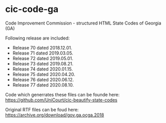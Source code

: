 # cic-code-ga
Code Improvement Commission - structured HTML State Codes of Georgia (GA)

Following release are included:


* Release 70 dated 2018.12.01.
* Release 71 dated 2019.03.05.
* Release 72 dated 2019.05.01.
* Release 73 dated 2019.08.21.
* Release 74 dated 2020.01.15.
* Release 75 dated 2020.04.20.
* Release 76 dated 2020.06.12.
* Release 77 dated 2020.08.10.

Code which generrates these files can be founde here: https://github.com/UniCourt/cic-beautify-state-codes

Original RTF files can be foud here: https://archive.org/download/gov.ga.ocga.2018
